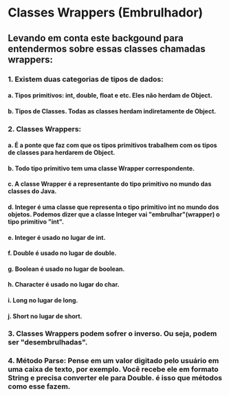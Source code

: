 # Classes Wrappers (Embrulhador)
## Levando em conta este backgound para entendermos sobre essas classes chamadas wrappers:
### 1. Existem duas categorias de tipos de dados:
#### a. Tipos primitivos: int, double, float e etc. Eles não herdam de Object.
#### b. Tipos de Classes. Todas as classes herdam indiretamente de Object.
### 2. Classes Wrappers:
#### a. É a ponte que faz com que os tipos primitivos trabalhem com os tipos de classes para herdarem de Object.
#### b. Todo tipo primitivo tem uma classe Wrapper correspondente.
#### c. A classe Wrapper é a representante do tipo primitivo no mundo das classes do Java.
#### d. Integer é uma classe que representa o tipo primitivo int no mundo dos objetos. Podemos dizer que a classe Integer vai "embrulhar"(wrapper) o tipo primitivo "int".
#### e. Integer é usado no lugar de int.
#### f. Double é usado no lugar de double.
#### g. Boolean é usado no lugar de boolean.
#### h. Character é usado no lugar do char.
#### i. Long no lugar de long.
#### j. Short no lugar de short.
### 3. Classes Wrappers podem sofrer o inverso. Ou seja, podem ser "desembrulhadas".
### 4. Método Parse: Pense em um valor digitado pelo usuário em uma caixa de texto, por exemplo. Você recebe ele em formato String e precisa converter ele para Double. é isso que métodos como esse fazem.